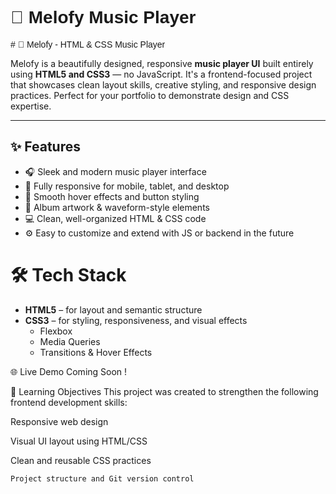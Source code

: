 <h1 style="font-family: Poppins, sans-serif; font-weight:600;">🎵 Melofy Music Player</h1>

<p style="font-family: Poppins, sans-serif;">
# 🎵 Melofy - HTML & CSS Music Player

Melofy is a beautifully designed, responsive **music player UI** built entirely using **HTML5 and CSS3** — no JavaScript. It's a frontend-focused project that showcases clean layout skills, creative styling, and responsive design practices. Perfect for your portfolio to demonstrate design and CSS expertise.

---

## ✨ Features

- 🎧 Sleek and modern music player interface
- 📱 Fully responsive for mobile, tablet, and desktop
- 🎨 Smooth hover effects and button styling
- 📀 Album artwork & waveform-style elements
- 💻 Clean, well-organized HTML & CSS code
- ⚙️ Easy to customize and extend with JS or backend in the future

# 🛠️ Tech Stack

- **HTML5** – for layout and semantic structure
- **CSS3** – for styling, responsiveness, and visual effects
  - Flexbox
  - Media Queries
  - Transitions & Hover Effects

🌐 Live Demo
    Coming Soon !

🧠 Learning Objectives
 This project was created to strengthen the following frontend development skills:

   Responsive web design

   Visual UI layout using HTML/CSS

   Clean and reusable CSS practices

    Project structure and Git version control
